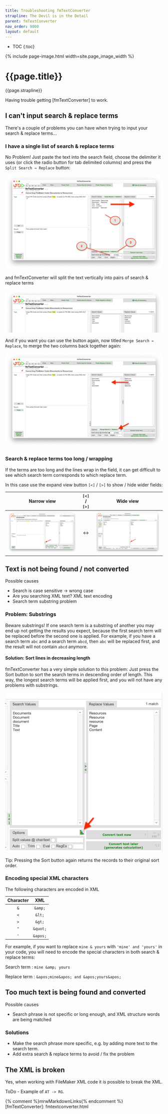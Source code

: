 ```yaml
---
title: Troubleshooting fmTextConverter
strapline: The Devil is in the Detail
parent: fmTextConverter
nav_order: 9000
layout: default
---
```

- TOC
{:toc}

{% include page-image.html width=site.page_image_width %}

# {{page.title}}

{{page.strapline}}

Having trouble getting [fmTextConverter] to work.

## I can't input search & replace terms

There's a couple of problems you can have when trying to input your search & replace terms…

### I have a single list of search & replace terms

No Problem! Just paste the text into the search field, choose the delimiter it uses (or click the radio button for tab delimited columns) and press the `Split Search → Replace` button:

![Two columns](/assets/images/fmtextconverter-screenshot-two-columns-1.png)

and fmTextConverter will split the text vertically into pairs of search & replace terms

![Two columns](/assets/images/fmtextconverter-screenshot-two-columns-2.png)

And if you want you can use the button again, now titled `Merge Search ← Replace`, to merge the two columns back together again:

![Merge two columns](/assets/images/fmtextconverter-screenshot-merge-two-columns.png)

### Search & replace terms too long / wrapping

If the terms are too long and the lines wrap in the field, it can get difficult to see which search term corresponds to which replace term.

In this case use the expand view button `[<]` / `[>]` to show / hide wider fields:

| Narrow view | `[<]` / `[>]` | Wide view |
| ---- | :-: | --- |
| ![Expand View Button](/assets/images/fmtextconverter-screenshot-expand-view.png) | ↔︎ | ![Expanded View](/assets/images/fmtextconverter-screenshot-expanded-view.png) |

## Text is not being found / not converted

Possible causes

- Search is case sensitive -> wrong case
- Are you searching XML text? XML text encoding
- Search term substring problem

### Problem: Substrings

Beware substrings! If one search term is a substring of another you may end up not getting the results you expect, because the first search term will be replaced before the second one is applied. For example, if you have a search term `abc` and a search term `abcd`, then `abc` will be replaced first, and the result will not contain `abcd` anymore.

#### Solution: Sort lines in decreasing length

fmTextConverter has a very simple solution to this problem: Just press the Sort button to sort the search terms in descending order of length. This way, the longest search terms will be applied first, and you will not have any problems with substrings.

![Sort Button](/assets/images/fmtextconverter-screenshot-sort-button.png)

Tip: Pressing the Sort button again returns the records to their original sort order.

### Encoding special XML characters

The following characters are encoded in XML

| Character | XML      |
| :-------: | :------: |
| `&`       | `&amp;`  |
| `<`       | `&lt;`   |
| `>`       | `&gt;`   |
| `"`       | `&quot;` |
| `'`       | `&apos;` |

For example, if you want to replace `mine & yours` with `'mine' and 'yours'` in your code, you will need to encode the special characters in both search & replace terms:

Search term
: `mine &amp; yours`

Replace term
: `&apos;mine&apos; and &apos;yours&apos;`

## Too much text is being found and converted

Possible causes

- Search phrase is not specific or long enough, and XML structure words are being matched

### Solutions

- Make the search phrase more specific, e.g. by adding more text to the search term.
- Add extra search & replace terms to avoid / fix the problem


## The XML is broken

Yes, when working with FileMaker XML code it *is* possible to break the XML.

ToDo - Example of `AT -> RG`.

{% comment %}mrwMarkdownLinks{% endcomment %}
[fmTextConverter]: fmtextconverter.html
